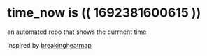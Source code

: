 # time_now is (( 1692381600615 ))

an automated repo that shows the currnent time

inspired by [breakingheatmap](https://github.com/breakingheatmap/breakingheatmap)